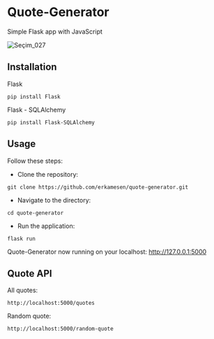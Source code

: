# Quote-Generator
Simple Flask app with JavaScript 

![Seçim_027](https://user-images.githubusercontent.com/120065120/214364896-e43ef3d1-b096-482a-86b7-ca295202a9fb.png)


## Installation

Flask
```
pip install Flask
```
Flask - SQLAlchemy
```
pip install Flask-SQLAlchemy
```

## Usage
Follow these steps:
- Clone the repository: 
```
git clone https://github.com/erkamesen/quote-generator.git
```
- Navigate to the directory: 
```
cd quote-generator
```
- Run the application:
```
flask run
```
Quote-Generator now running on your localhost: http://127.0.0.1:5000


## Quote API
All quotes:
```
http://localhost:5000/quotes
```
Random quote:
```
http://localhost:5000/random-quote
```

